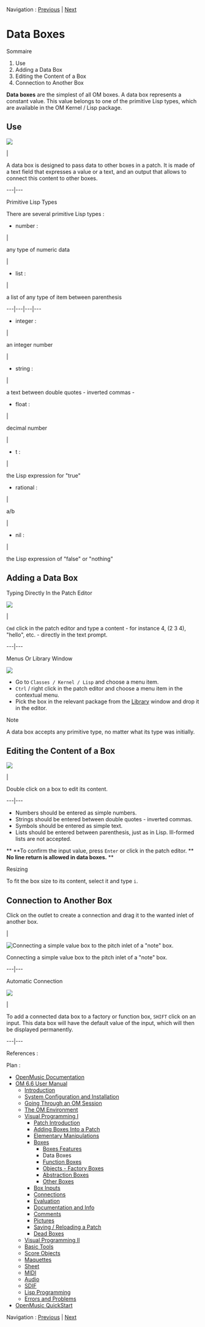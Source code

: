 Navigation : [Previous](GraphicFeatures "page précédente\(Boxes
Features\)") | [Next](FunctionBoxes "Next\(Function
Boxes\)")


# Data Boxes

Sommaire

  1. Use
  2. Adding a Data Box
  3. Editing the Content of a Box
  4. Connection to Another Box

**Data boxes** are the simplest of all OM boxes. A data box represents a
constant value. This value belongs to one of the primitive Lisp types, which
are available in the OM Kernel / Lisp package.

## Use

![](../res/basictypebox.png)

|

A data box is designed to pass data to other boxes in a patch. It is made of a
text field that expresses a value or a text, and an output that allows to
connect this content to other boxes.  
  
---|---  
  
Primitive Lisp Types

There are several primitive Lisp types :

  * number :

|

any type of numeric data

|

  * list :

|

a list of any type of item between parenthesis  
  
---|---|---|---  
  
  * integer :

|

an integer number

|

  * string :

|

a text between double quotes - inverted commas -  
  
  * float :

|

decimal number

|

  * t :

|

the Lisp expression for "true"  
  
  * rational :

|

a/b

|

  * nil :

|

the Lisp expression of "false" or "nothing"  
  
## Adding a Data Box

Typing Directly In the Patch Editor

![](../res/editdata_icon.png)

|

`Cmd` click in the patch editor and type a content - for instance 4, (2 3 4),
"hello", etc. - directly in the text prompt.  
  
---|---  
  
Menus Or Library Window

![](../res/basictypemenu.png)

  *  Go to `Classes / Kernel / Lisp` and choose a menu item.
  * `Ctrl` / right click in the patch editor and choose a menu item in the contextual menu.
  * Pick the box in the relevant package from the [Library](Library) window and drop it in the editor. 

Note

A data box accepts any primitive type, no matter what its type was initially.

## Editing the Content of a Box

![](../res/promptbasictype_icon.png)

|

Double click on a box to edit its content.  
  
---|---  
  
  * Numbers should be entered as simple numbers.
  * Strings should be entered between double quotes - inverted commas.
  * Symbols should be entered as simple text.
  * Lists should be entered between parenthesis, just as in Lisp. Ill-formed lists are not accepted.

** **To confirm the input value, press `Enter` or click in the patch editor.
** **No line return is allowed in data boxes.** **

Resizing

To fit the box size to its content, select it and type `i`.

## Connection to Another Box

Click on the outlet to create a connection and drag it to the wanted inlet of
another box.

|

![Connecting a simple value box to the pitch inlet of a "note"
box.](../res/connecting.png)

Connecting a simple value box to the pitch inlet of a "note" box.  
  
---|---  
  
Automatic Connection

![](../res/autobasic.png)

|

To add a connected data box to a factory or function box, `SHIFT` click on an
input. This data box will have the default value of the input, which will then
be displayed permanently.  
  
---|---  
  
References :

Plan :

  * [OpenMusic Documentation](OM-Documentation)
  * [OM 6.6 User Manual](OM-User-Manual)
    * [Introduction](00-Sommaire)
    * [System Configuration and Installation](Installation)
    * [Going Through an OM Session](Goingthrough)
    * [The OM Environment](Environment)
    * [Visual Programming I](BasicVisualProgramming)
      * [Patch Introduction](ProgrammingIntro)
      * [Adding Boxes Into a Patch](AddingBoxes)
      * [Elementary Manipulations](ElementaryManips)
      * [Boxes](Boxes)
        * [Boxes Features](GraphicFeatures)
        * Data Boxes
        * [Function Boxes](FunctionBoxes)
        * [Objects - Factory Boxes](FactoryBoxes)
        * [Abstraction Boxes](AbsBoxesIntro)
        * [Other Boxes](OtherBoxes)
      * [Box Inputs](BoxInputs)
      * [Connections](Connections)
      * [Evaluation](Evaluation)
      * [Documentation and Info](DocAndInfo)
      * [Comments](Comments)
      * [Pictures](Pictures)
      * [Saving / Reloading a Patch](SavingPatch)
      * [Dead Boxes](DeadBox)
    * [Visual Programming II](AdvancedVisualProgramming)
    * [Basic Tools](BasicObjects)
    * [Score Objects](ScoreObjects)
    * [Maquettes](Maquettes)
    * [Sheet](Sheet)
    * [MIDI](MIDI)
    * [Audio](Audio)
    * [SDIF](SDIF)
    * [Lisp Programming](Lisp)
    * [Errors and Problems](errors)
  * [OpenMusic QuickStart](QuickStart-Chapters)

Navigation : [Previous](GraphicFeatures "page précédente\(Boxes
Features\)") | [Next](FunctionBoxes "Next\(Function
Boxes\)")

